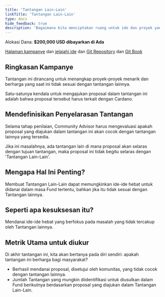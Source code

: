 ```yaml
---
title: 'Tantangan Lain-Lain'
linkTitle: 'Tantangan Lain-Lain'
type: docs
hide_feedback: true
description: 'Bagaimana kita menciptakan ruang untuk ide dan proyek yang tidak sesuai dengan Tantangan lainnya saat ini?'
---
```


Alokasi Dana: **$200,000 USD dibayarkan di Ada**

[Halaman kampanye](https://cardano.ideascale.com/a/campaign-home/26248) dan [jelajahi ide](https://cardano.ideascale.com/a/ideas/top/campaign-filter/byids/campaigns/26248/stage/unspecified) dan [Git Repository](https://github.com/Catalyst-Challenges/F7-Miscellaneous-Challenge) dan [Git Book](https://quality-assurance-dao.gitbook.io/catalyst-fund-7-challenges/fund-7/miscellaneous-challenges)

## Ringkasan Kampanye

Tantangan ini dirancang untuk menangkap proyek-proyek menarik dan berharga yang saat ini tidak sesuai dengan tantangan lainnya.

Satu-satunya kendala untuk mengajukan proposal dalam tantangan ini adalah bahwa proposal tersebut harus terkait dengan Cardano.

## Mendefinisikan Penyelarasan Tantangan

Selama tahap penilaian, Community Advisor harus mengevaluasi apakah proposal yang diajukan dalam tantangan ini akan cocok dengan tantangan lainnya yang tersedia.

Jika ini masalahnya, ada tantangan lain di mana proposal akan selaras dengan tujuan tantangan, maka proposal ini tidak begitu selaras dengan 'Tantangan Lain-Lain'.

## Mengapa Hal Ini Penting?

Membuat Tantangan Lain-Lain dapat memungkinkan ide-ide hebat untuk didanai dalam masa Fund tertentu, bahkan jika itu tidak sesuai dengan Tantangan lainnya.

## Seperti apa kesuksesan itu?

Mendanai ide-ide hebat yang berfokus pada masalah yang tidak tercakup oleh Tantangan lainnya.

## Metrik Utama untuk diukur

Di akhir tantangan ini, kita akan bertanya pada diri sendiri: apakah tantangan ini berharga bagi masyarakat?

- Berhasil mendanai proposal, disetujui oleh komunitas, yang tidak cocok dengan tantangan lainnya.
- Jumlah Tantangan yang mungkin diidentifikasi untuk diusulkan dalam Fund berikutnya berdasarkan proposal yang diajukan dalam Tantangan Lain-Lain.
